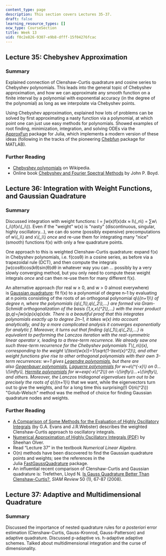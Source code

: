 ```yaml
---
content_type: page
description: This section covers Lectures 35-37.
draft: false
learning_resource_types: []
ocw_type: CourseSection
title: Week 13
uid: f0c2e826-9307-e9b8-dfff-15f04276fcac
---
```

## Lecture 35: Chebyshev Approximation

### Summary

Explained connection of Clenshaw-Curtis quadrature and cosine series to Chebyshev polynomials. This leads into the general topic of Chebyshev approximation, and how we can approximate any smooth function on a finite interval by a polynomial with exponential accuracy (in the degree of the polynomial) as long as we interpolate via Chebyshev points.

Using Chebyshev approximation, explained how lots of problems can be solved by first approximating a nasty function via a polynomial, at which point one can just use easy methods for polynomials. Showed examples of root finding, minimization, integration, and solving ODEs via the [ApproxFun](https://github.com/ApproxFun/ApproxFun.jl) package for Julia, which implements a modern version of these ideas (following in the tracks of the pioneering [Chebfun](http://www.chebfun.org/) package for MATLAB).

### Further Reading

- [Chebyshev polynomials](http://en.wikipedia.org/wiki/Chebyshev_polynomials) on Wikipedia.
- Online book [Chebyshev and Fourier Spectral Methods](http://www-personal.umich.edu/~jpboyd/BOOK_Spectral2000.html) by John P. Boyd.

## Lecture 36: Integration with Weight Functions, and Gaussian Quadrature

### Summary

Discussed integration with weight functions: I = ∫w(x)f(x)dx ≈ I\\(_n\\) = ∑w\\(_i\\)f(x\\(_i\\)). Even if the "weight" w(x) is "nasty" (discontinuous, singular, highly oscillatory…), we can do some (possibly expensive) precomputations of w\\(_i\\) and x\\(_i\\) *once* and re-use them for integrating many "nice" (smooth) functions f(x) with only a few quadrature points.

One approach to this is weighted Clenshaw-Curtis quadrature: expand f(x) in Chebyshev polynomials, i.e. f(cosθ) in a cosine series, as before via a trapezoidal rule (DCT), and then compute the integrals ∫w(cosθ)cos(kθ)sin(θ)dθ in whatever way you can … possibly by a very slowly converging method, but you only need to compute these weight integrals *once* and can then re-use them for many different f(x).

An alternative approach (for real w ≥ 0, and w > 0 almost everywhere) is [Gaussian quadrature](https://en.wikipedia.org/wiki/Gaussian_quadrature): fit f(x) to a polynomial of degree n–1 by evaluating at n points consisting of the roots of an orthogonal polynomial q\\(<em>{n+1}\\) of degree n, where the polynomials {q\\(_1\\),q\\(_2\\),…} are formed via Gram-Schmidt orthogonalization of the basis {1,x,x\\(^2\\),…} with the inner product (p,q)=∫w(x)p(x)q(x)dx. There is a beautiful proof that this integrates polynomials exactly up to degree 2n–1, it takes w(x) into account analytically, and by a more complicated analysis it converges exponentially for analytic f. Moreover, it turns out that finding {q\\(_1\\),q\\(_2\\),…} is equivalent to performing the Lanczos iteration with the real-symmetric linear operator x, leading to a three-term recurrence. We already saw one such three-term recurrence for the Chebyshev polynomials T\\(_n\\)(x), corresponding to the weight \\(\text{w(x)}=1/\sqrt{1-\text{x}^2}\\), and other weight functions give rise to other orthogonal polynomials with their own 3-term recurrences: w=1 gives [Legendre polynomials](https://en.wikipedia.org/wiki/Legendre_polynomials), but there are also [Gegenbauer polynomials](https://en.wikipedia.org/wiki/Gegenbauer_polynomials), [Laguerre polynomials](https://en.wikipedia.org/wiki/Laguerre_polynomials) for w=e\\(^{-x}\\) on 0…\\(\infty\\), [Hermite polynomials](https://en.wikipedia.org/wiki/Hermite_polynomials) for w=exp(-x\\(^2\\)) on -\\(\infty\\)…+\\(\infty\\), and others. Moreover, the Lanczos tridiagonal eigenvalues turn out to be precisely the roots of q\\(</em>{n+1}\\) that we want, while the eigenvectors turn out to give the weights, and for a long time this surprising(!) O(n\\(^2\\)) "Golub-Welsch" method was the method of choice for finding Gaussian quadrature nodes and weights.

### Further Reading

- [A Comparison of Some Methods for the Evaluation of Highly Oscillatory Integrals](https://doi.org/10.1016/S0377-0427(99)00213-7) (by G.A. Evans and J.R.Webster) describes the weighted Clenshaw-Curtis approach to oscillatory integrals.
- [Numerical Approximation of Highly Oscillatory Integrals (PDF)](https://people.math.ethz.ch/~hiptmair/Seminars/OSCINT/OLV08p.pdf) by Sheehan Olver.
- Read “Lecture 37” in the textbook *Numerical Linear Algebra*.
- O(n) methods have been discovered to find the Gaussian quadrature points and weights; see the references in the Julia [FastGaussQuadrature](https://github.com/JuliaApproximation/FastGaussQuadrature.jl) package.
- An influential recent comparison of Clenshaw-Curtis and Gaussian quadrature is: Trefethen, Lloyd N. [Is Gauss Quadrature Better Than Clenshaw-Curtis?](http://citeseerx.ist.psu.edu/viewdoc/summary?doi=10.1.1.157.4174), *SIAM Review* 50 (1), 67-87 (2008).

## Lecture 37: Adaptive and Multidimensional Quadrature

### Summary

Discussed the importance of nested quadrature rules for *a posteriori* error estimation (Clenshaw-Curtis, Gauss-Kronrod, Gauss-Patterson) and adaptive quadrature. Discussed p-adaptive vs. h-adaptive adaptive schemes. Talked about multidimensional integration and the curse of dimensionality.